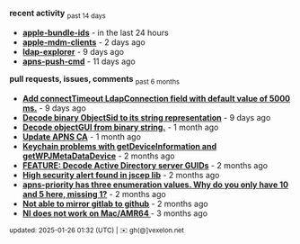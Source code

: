 **recent activity** <sub>past 14 days</sub>

  - **[apple-bundle-ids](https://github.com/petarov/apple-bundle-ids)** - in the last 24 hours
  - **[apple-mdm-clients](https://github.com/petarov/apple-mdm-clients)** - 2 days ago
  - **[ldap-explorer](https://github.com/petarov/ldap-explorer)** - 9 days ago
  - **[apns-push-cmd](https://github.com/petarov/apns-push-cmd)** - 11 days ago

**pull requests, issues, comments** <sub>past 6 months</sub>

  - **[Add connectTimeout LdapConnection field with default value of 5000 ms.](https://github.com/fengtan/ldap-explorer/pull/63)** - 9 days ago
  - **[Decode binary ObjectSid to its string representation](https://github.com/fengtan/ldap-explorer/pull/62)** - 9 days ago
  - **[Decode objectGUI from binary string.](https://github.com/fengtan/ldap-explorer/pull/60#issuecomment-2560302176)** - 1 month ago
  - **[Update APNS CA](https://github.com/petarov/apns-push-cmd/issues/11)** - 1 month ago
  - **[Keychain problems with getDeviceInformation and getWPJMetaDataDevice](https://github.com/AzureAD/microsoft-authentication-library-for-objc/issues/2393)** - 2 months ago
  - **[FEATURE: Decode Active Directory server GUIDs](https://github.com/fengtan/ldap-explorer/issues/33#issuecomment-2483148204)** - 2 months ago
  - **[High security alert found in jscep lib](https://github.com/jscep/jscep/issues/304#issuecomment-2468942681)** - 2 months ago
  - **[apns-priority has three enumeration values. Why do you only have 10 and 5 here, missing 1?](https://github.com/jchambers/pushy/issues/1088#issuecomment-2454831973)** - 2 months ago
  - **[Not able to mirror gitlab to github](https://github.com/cooperspencer/gickup/issues/200#issuecomment-2440167283)** - 2 months ago
  - **[NI does not work on Mac/AMR64 ](https://github.com/mukel/llama3.java/issues/19#issuecomment-2414532091)** - 3 months ago

<sub>updated: 2025-01-26 01:32 (UTC) | :envelope: gh(@]vexelon.net</sub>